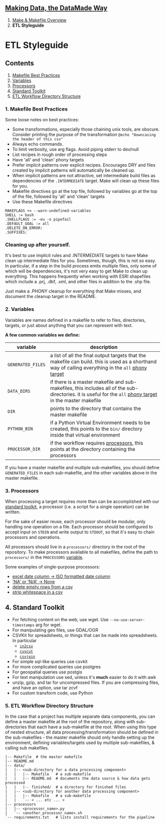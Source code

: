 ## [Making Data, the DataMade Way](https://github.com/datamade/data-making-guidelines/blob/master/README.md)
1. [Make & Makefile Overview](https://github.com/datamade/data-making-guidelines/blob/master/make.md)
2. **ETL Styleguide**

# ETL Styleguide

## Contents

1. [Makefile Best Practices](#1-makefile-best-practices)
2. [Variables](#2-variables)
3. [Processors](#3-processors)
4. [Standard Toolkit](#4-standard-toolkit)
5. [ETL Workflow Directory Structure](#5-etl-workflow-directory-structure)

### 1. Makefile Best Practices

Some loose notes on best practices:
- Some transformations, especially those chaining unix tools, are obscure. Consider printing the purpose of the transformation ```@echo "Downcasing the header of this csv"```
- Always echo commands.
- To limit verbosity, use arg flags. Avoid piping stderr to dev/null
- List recipes in rough order of processing steps
- Have 'all' and 'clean' phony targets
- Prefer implicit patterns over explicit recipes. Encourages DRY and files created by implicit patterns will automatically be cleaned up. 
- When implicit patterns are not attractive, set intermediate build files as dependencies of the `.INTERMEDIATE` target. Make will clean up these files for you.
- Makefile directives go at the top file, followed by variables go at the top of the file, followed by 'all' and 'clean' targets
- Use these Makefile directives
```make
MAKEFLAGS += --warn-undefined-variables
SHELL := bash
.SHELLFLAGS := -eu -o pipefail
.DEFAULT_GOAL := all
.DELETE_ON_ERROR:
.SUFFIXES:
```

### Cleaning up after yourself.
It's best to use implicit rules and .INTERMEDIATE targets to have Make clean up intermediate files for you. Sometimes, though, this is not so easy. In particular, if a step in the build process emits multiple files, only some of which will be dependencies, it's not very easy to get Make to clean up everything. This happens frequently when working with ESRI shapefiles which include a .prj, .dbf, .xml, and other files in addition to the .shp file. 

Just make a .PHONY cleanup for everything that Make misses, and document the cleanup target in the README.

### 2. Variables
Variables are names defined in a makefile to refer to files, directories, targets, or just about anything that you can represent with text.

**A few common variables we define:**

| variable | description |
|---|---|
| ```GENERATED_FILES``` | a list of all the final output targets that the makefile can build. this is used as a shorthand way of calling everything in the ```all``` [phony target](https://github.com/datamade/data-making-guidelines#phony-targets) |
| ```DATA_DIRS``` | if there is a master makefile and sub-makefiles, this includes all of the sub-directories. it is useful for the ```all``` [phony target](https://github.com/datamade/data-making-guidelines#phony-targets) in the master makefile |
| ```DIR``` | points to the directory that contains the master makefile |
| ```PYTHON_BIN``` | if a Python Virtual Environment needs to be created, this points to the ```bin/``` directory inside that virtual environment |
| ```PROCESSOR_DIR``` | if the workflow requires [processors](https://github.com/datamade/data-making-guidelines#processors), this points at the directory containing the processors |

If you have a master makefile and multiple sub-makefiles, you should define ```GENERATED_FILES``` in each sub-makefile, and the other variables above in the master makefile.

### 3. Processors
When processing a target requires more than can be accomplished with our [standard toolkit](https://github.com/datamade/data-making-guidelines#standard-toolkit), a processor (i.e. a script for a single operation) can be written.

For the sake of easier reuse, each processor should be modular, only handling one operation on a file. Each processor should be configured to accept input on ```STDIN``` and write output to ```STDOUT```, so that it's easy to chain processors and operations.

All processors should live in a ```processors/``` directory in the root of the repository. To make processors available to all makefiles, define the path to ```processors/``` in the ```PROCESSORS``` [variable](https://github.com/datamade/data-making-guidelines#variables).

Some examples of single-purpose processors:
- [excel date column -> ISO formatted date column](https://github.com/datamade/gary-counts-data/blob/master/data/processors/convert_excel_time.py)
- ['NA' or 'N/A' -> None](https://github.com/datamade/gary-counts-data/blob/master/data/processors/make_real_nulls.py)
- [delete empty rows from a csv](https://github.com/datamade/gary-counts-data/blob/master/data/processors/delete_empty_rows.py)
- [strip whitespace in a csv](https://github.com/datamade/gary-counts-data/blob/master/data/processors/strip_whitespace.py)

## 4. Standard Toolkit

- For fetching content on the web, use wget. Use `--no-use-server-timestamps` arg for wget.
- For manipulating geo files, use GDAL/OGR 
- CSVKit for spreadsheets, or things that can be made into spreadsheets. In particular
  -  [```in2csv```](https://csvkit.readthedocs.org/en/0.9.1/scripts/in2csv.html)    
  -  [```csvcut```](https://csvkit.readthedocs.org/en/0.9.1/scripts/csvcut.html)
  -  [```csvjoin```](https://csvkit.readthedocs.org/en/0.9.1/scripts/csvjoin.html) 
- For simple sql-like queries use csvkit
- For more complicated queries use postgres
- For geospatial queries use postgis
- For text manipulation use sed, unless it's **much** easier to do it with awk
- unzip, gzip, and tar for uncompressed files. If you are compressing files, and have an option, use tar zcvf
- For custom transform code, use Python

### 5. ETL Workflow Directory Structure

In the case that a project has multiple separate data components, you can define a master makefile at the root of the repository, along with sub-directories that each have a sub-makefile at the root. When using this type of nested structure, all data processing/transformation should be defined in the sub-makefiles - the master makefile should only handle setting up the environment, defining variables/targets used by multiple sub-makefiles, & calling sub makefiles.

```
|-- Makefile  # the master makefile
|-- README.md
|-- data/
|   |-- <sub-directory for a data processing component>
|   |   |-- Makefile   # a sub-makefile
|   |   |-- README.md  # documents the data source & how data gets processed
|   |   |-- finished/  # a directory for finished files
|   |-- <sub-directory for another data processing component>
|   |   |-- Makefile   # a sub-makefile
|   |   `-- < ... etc ... >
|-- processors
|   |-- <processor_name>.py
|   `-- <another_processor_name>.sh
`-- requirements.txt   # lists install requirements for the pipeline
```
